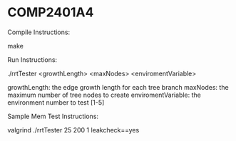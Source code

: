 # COMP2401A4

Compile Instructions:

make

Run Instructions:

./rrtTester \<growthLength\> \<maxNodes\> \<enviromentVariable\>
  
  growthLength:  the edge growth length for each tree branch
  maxNodes: the maximum number of tree nodes to create
  enviromentVariable: the environment number to test \[1-5\]

Sample Mem Test Instructions:

valgrind ./rrtTester 25 200 1 leakcheck==yes

